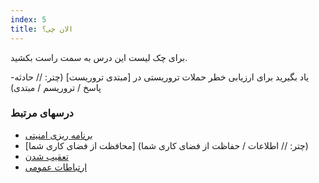 ```yaml
---
index: 5
title: الان چی؟
---
```

برای چک لیست این درس به سمت راست بکشید.

یاد بگیرید برای ارزیابی خطر حملات تروریستی در [مبتدی تروریست] (چتر: // حادثه-پاسخ / تروریسم / مبتدی)

### درسهای مرتبط

*   [برنامه ریزی امنیتی](umbrella://assess-your-risk/security-planning)
*   [محافظت از فضای کاری شما] (چتر: // اطلاعات / حفاظت از فضای کاری شما)
*   [تعقیب شدن](umbrella://work/being-followed/beginner)
*   [ارتباطات عمومی](umbrella://work/public-communications)